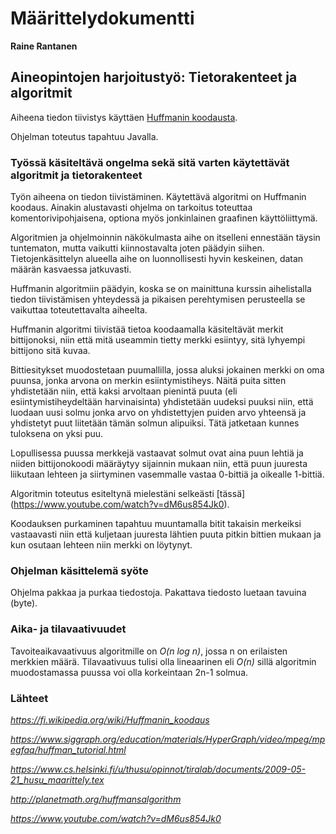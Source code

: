 # Määrittelydokumentti
**Raine Rantanen**


## Aineopintojen harjoitustyö: Tietorakenteet ja algoritmit

Aiheena tiedon tiivistys käyttäen [Huffmanin koodausta](https://fi.wikipedia.org/wiki/Huffmanin_koodaus).

Ohjelman toteutus tapahtuu Javalla. 

### Työssä käsiteltävä ongelma sekä sitä varten käytettävät algoritmit ja tietorakenteet

Työn aiheena on tiedon tiivistäminen. Käytettävä algoritmi on Huffmanin koodaus. Ainakin alustavasti ohjelma on tarkoitus toteuttaa komentorivipohjaisena, optiona myös jonkinlainen graafinen käyttöliittymä. 

Algoritmien ja ohjelmoinnin näkökulmasta aihe on itselleni ennestään täysin tuntematon, mutta vaikutti kiinnostavalta joten päädyin siihen. Tietojenkäsittelyn alueella aihe on luonnollisesti hyvin keskeinen, datan määrän kasvaessa jatkuvasti.

Huffmanin algoritmiin päädyin, koska se on mainittuna kurssin aihelistalla tiedon tiivistämisen yhteydessä ja pikaisen perehtymisen perusteella se vaikuttaa toteutettavalta aiheelta.

Huffmanin algoritmi tiivistää tietoa koodaamalla käsiteltävät merkit bittijonoksi, niin että mitä useammin tietty merkki esiintyy, sitä lyhyempi bittijono sitä kuvaa.

Bittiesitykset muodostetaan puumallilla, jossa aluksi jokainen merkki on oma puunsa, jonka arvona on merkin esiintymistiheys. Näitä puita sitten yhdistetään niin, että kaksi arvoltaan pienintä puuta (eli esiintymistiheydeltään harvinaisinta) yhdistetään uudeksi puuksi niin, että luodaan uusi solmu jonka arvo on yhdistettyjen puiden arvo yhteensä ja yhdistetyt puut liitetään tämän solmun alipuiksi. Tätä jatketaan kunnes tuloksena on yksi puu.

Lopullisessa puussa merkkejä vastaavat solmut ovat aina puun lehtiä ja niiden bittijonokoodi määräytyy sijainnin mukaan niin, että puun juuresta liikutaan lehteen ja siirtyminen vasemmalle vastaa 0-bittiä ja oikealle 1-bittiä.

Algoritmin toteutus esiteltynä mielestäni selkeästi [tässä] (https://www.youtube.com/watch?v=dM6us854Jk0).

Koodauksen purkaminen tapahtuu muuntamalla bitit takaisin merkeiksi vastaavasti niin että kuljetaan juuresta lähtien puuta pitkin bittien mukaan ja kun osutaan lehteen niin merkki on löytynyt.


### Ohjelman käsittelemä syöte

Ohjelma pakkaa ja purkaa tiedostoja. Pakattava tiedosto luetaan tavuina (byte).

### Aika- ja tilavaativuudet

Tavoiteaikavaativuus algoritmille on *O(n log n)*, jossa n on erilaisten merkkien määrä. Tilavaativuus tulisi olla lineaarinen eli *O(n)* sillä algoritmin muodostamassa puussa voi olla korkeintaan 2n-1 solmua.

### Lähteet

*https://fi.wikipedia.org/wiki/Huffmanin_koodaus*

*https://www.siggraph.org/education/materials/HyperGraph/video/mpeg/mpegfaq/huffman_tutorial.html*

*https://www.cs.helsinki.fi/u/thusu/opinnot/tiralab/documents/2009-05-21_husu_maarittely.tex*

*http://planetmath.org/huffmansalgorithm*

*https://www.youtube.com/watch?v=dM6us854Jk0*
